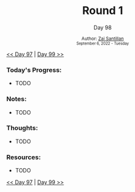 <div align="center">
  <h1>Round 1</h1>
  <p>Day 98</p>
  <sub>
    Author: <a href="https://github.com/plskz" target="_blank">Zai Santillan</a>
    <br>
    <small>September 6, 2022 - Tuesday</small>
  </sub>
</div>

[<< Day 97](day097.md) | [Day 99 >>](day099.md)

### Today's Progress:

- TODO

### Notes:

- TODO

### Thoughts:

- TODO

### Resources:

- TODO

[<< Day 97](day097.md) | [Day 99 >>](day099.md)

